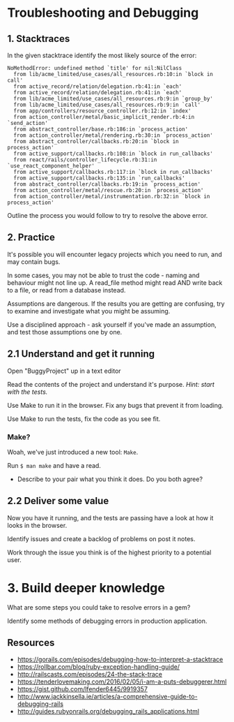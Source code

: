 # Troubleshooting and Debugging

## 1. Stacktraces

In the given stacktrace identify the most likely source of the error:
```console
NoMethodError: undefined method `title' for nil:NilClass
  from lib/acme_limited/use_cases/all_resources.rb:10:in `block in call'
  from active_record/relation/delegation.rb:41:in `each'
  from active_record/relation/delegation.rb:41:in `each'
  from lib/acme_limited/use_cases/all_resources.rb:9:in `group_by'
  from lib/acme_limited/use_cases/all_resources.rb:9:in `call'
  from app/controllers/resource_controller.rb:12:in `index'
  from action_controller/metal/basic_implicit_render.rb:4:in `send_action'
  from abstract_controller/base.rb:186:in `process_action'
  from action_controller/metal/rendering.rb:30:in `process_action'
  from abstract_controller/callbacks.rb:20:in `block in process_action'
  from active_support/callbacks.rb:108:in `block in run_callbacks'
  from react/rails/controller_lifecycle.rb:31:in `use_react_component_helper'
  from active_support/callbacks.rb:117:in `block in run_callbacks'
  from active_support/callbacks.rb:135:in `run_callbacks'
  from abstract_controller/callbacks.rb:19:in `process_action'
  from action_controller/metal/rescue.rb:20:in `process_action'
  from action_controller/metal/instrumentation.rb:32:in `block in process_action'
```

Outline the process you would follow to try to resolve the above error.

## 2. Practice

It's possible you will encounter legacy projects which you need to run, and may contain bugs.

In some cases, you may not be able to trust the code - naming and behaviour might not line up. A read_file method might read AND write back to a file, or read from a database instead.

Assumptions are dangerous. If the results you are getting are confusing, try to examine and investigate what you might be assuming.

Use a disciplined approach - ask yourself if you've made an assumption, and test those assumptions one by one.

## 2.1 Understand and get it running

Open "BuggyProject" up in a text editor

Read the contents of the project and understand it's purpose. _Hint: start with the tests._

Use Make to run it in the browser. Fix any bugs that prevent it from loading.

Use Make to run the tests, fix the code as you see fit.

### Make?

Woah, we've just introduced a new tool: `Make`.

Run `$ man make` and have a read.

* Describe to your pair what you think it does. Do you both agree?

## 2.2 Deliver some value

Now you have it running, and the tests are passing have a look at how it looks in the browser.

Identify issues and create a backlog of problems on post it notes.

Work through the issue you think is of the highest priority to a potential user.

# 3. Build deeper knowledge 

What are some steps you could take to resolve errors in a gem?

Identify some methods of debugging errors in production application.

## Resources

- https://gorails.com/episodes/debugging-how-to-interpret-a-stacktrace
- https://rollbar.com/blog/ruby-exception-handling-guide/
- http://railscasts.com/episodes/24-the-stack-trace
- https://tenderlovemaking.com/2016/02/05/i-am-a-puts-debuggerer.html
- https://gist.github.com/lfender6445/9919357
- http://www.jackkinsella.ie/articles/a-comprehensive-guide-to-debugging-rails
- http://guides.rubyonrails.org/debugging_rails_applications.html

